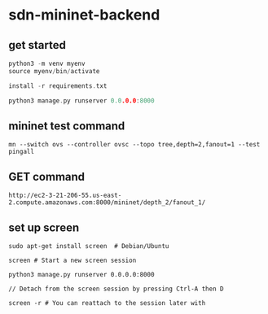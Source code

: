 # sdn-mininet-backend

## get started
```c
python3 -m venv myenv
source myenv/bin/activate

install -r requirements.txt

python3 manage.py runserver 0.0.0.0:8000
```

## mininet test command
```
mn --switch ovs --controller ovsc --topo tree,depth=2,fanout=1 --test pingall
```

## GET command
```
http://ec2-3-21-206-55.us-east-2.compute.amazonaws.com:8000/mininet/depth_2/fanout_1/
```

## set up screen
```
sudo apt-get install screen  # Debian/Ubuntu

screen # Start a new screen session

python3 manage.py runserver 0.0.0.0:8000

// Detach from the screen session by pressing Ctrl-A then D

screen -r # You can reattach to the session later with
```